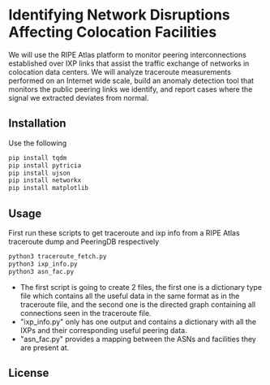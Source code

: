 # Identifying Network Disruptions Affecting Colocation Facilities

We will use the RIPE Atlas platform to monitor peering interconnections established over IXP links that assist the traffic exchange of networks in colocation data centers.  We will analyze traceroute measurements performed on an Internet wide scale, build an anomaly detection tool that monitors the public peering links we identify, and report cases where the signal we extracted deviates from normal.

## Installation

Use the following 

```bash
pip install tqdm
pip install pytricia
pip install ujson
pip install networkx
pip install matplotlib
```

## Usage

First run these scripts to get traceroute and ixp info from a RIPE Atlas traceroute dump and PeeringDB respectively

```bash
python3 traceroute_fetch.py
python3 ixp_info.py
python3 asn_fac.py
```
* The first script is going to create 2 files, the first one is a dictionary type file which contains all the useful data in the same format as in the traceroute file, and the second one is the directed graph containing all connections seen in the traceroute file.
* "ixp_info.py" only has one output and contains a dictionary with all the IXPs and their corresponding useful peering data.
* "asn_fac.py" provides a mapping between the ASNs and facilities they are present at.

## License

